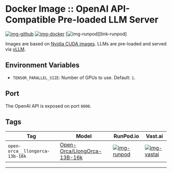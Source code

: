 # Docker Image :: OpenAI API-Compatible Pre-loaded LLM Server

[![img-github]][link-github]
[![img-docker]][link-docker]
[![img-runpod]][link-runpod]

Images are based on [Nvidia CUDA images](https://hub.docker.com/r/nvidia/cuda).
LLMs are pre-loaded and served via [vLLM](https://github.com/vllm-project/vllm).

## Environment Variables

- `TENSOR_PARALLEL_SIZE`: Number of GPUs to use. Default: `1`.

## Port

The OpenAI API is exposed on port `8000`.

## Tags

| Tag                            | Model                                                                             | RunPod.io                                                               | Vast.ai                                                                                                                          |
| ------------------------------ | --------------------------------------------------------------------------------- | ----------------------------------------------------------------------- | -------------------------------------------------------------------------------------------------------------------------------- |
| `open-orca__llongorca-13b-16k` | [Open-Orca/LlongOrca-13B-16k](https://huggingface.co/Open-Orca/LlongOrca-13B-16k) | [![img-runpod]](https://runpod.io/gsc?template=b4fx781ink&ref=s0k66ov1) | [![img-vastai]](https://cloud.vast.ai/?ref_id=46067&creator_id=46067&name=%5BIvan%20Gabriele%5D%20Open-Orca%2FLlongOrca-13B-16k) |

---

[img-docker]: https://img.shields.io/docker/pulls/ivangabriele/llm?style=for-the-badge
[img-github]: https://img.shields.io/badge/Github-Repo-black?logo=github&style=for-the-badge
[img-github-actions]: https://img.shields.io/github/actions/workflow/status/ivangabriele/docker-llm/main.yml?branch=main&style=for-the-badge
[img-runpod]: https://img.shields.io/badge/RunPod.io-Deploy-673ab7?style=for-the-badge
[img-vastai]: https://img.shields.io/badge/Vast.ai-Deploy-000000?style=for-the-badge

[link-docker]: https://hub.docker.com/r/ivangabriele/llm
[link-github]: https://github.com/ivangabriele/docker-llm
[link-github-actions]: https://github.com/ivangabriele/docker-llm/actions/workflows/main.yml
